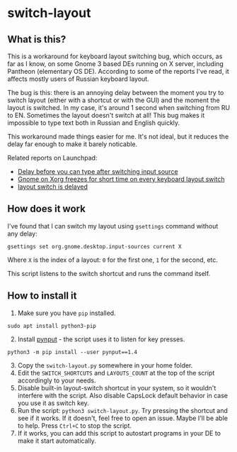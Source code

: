 # switch-layout

## What is this?

This is a workaround for keyboard layout switching bug, which occurs, as far as I know, on some Gnome 3 based DEs running on X server, including Pantheon (elementary OS DE). According to some of the reports I've read, it affects mostly users of Russian keyboard layout.

The bug is this: there is an annoying delay between the moment you try to switch layout (either with a shortcut or with the GUI) and the moment the layout is switched. In my case, it's around 1 second when switching from RU to EN. Sometimes the layout doesn't switch at all! This bug makes it impossible to type text both in Russian and English quickly.

This workaround made things easier for me. It's not ideal, but it reduces the delay far enough to make it barely noticable.

Related reports on Launchpad:

* [Delay before you can type after switching input source](https://bugs.launchpad.net/ubuntu/+source/gnome-control-center/+bug/1754702/)
* [Gnome on Xorg freezes for short time on every keyboard layout switch](https://bugs.launchpad.net/ubuntu/+source/ubiquity/+bug/1790335)
* [layout switch is delayed](https://bugs.launchpad.net/ubuntu/+source/console-setup/+bug/1370953)

## How does it work

I've found that I can switch my layout using `gsettings` command without any delay:

```
gsettings set org.gnome.desktop.input-sources current X
```

Where `X` is the index of a layout: `0` for the first one, `1` for the second, etc.

This script listens to the switch shortcut and runs the command itself.

## How to install it

1. Make sure you have `pip` installed.

  ```
  sudo apt install python3-pip
  ```

2. Install [pynput](https://pypi.org/project/pynput/) - the script uses it to listen for key presses.

  ```
  python3 -m pip install --user pynput==1.4
  ```

3. Copy the `switch-layout.py` somewhere in your home folder.
4. Edit the `SWITCH_SHORTCUTS` and `LAYOUTS_COUNT` at the top of the script accordingly to your needs.
5. Disable built-in layout-switch shortcut in your system, so it wouldn't interfere with the script. Also disable CapsLock default behavior in case you use it as switch key.
6. Run the script: `python3 switch-layout.py`. Try pressing the shortcut and see if it works.
  If it doesn't, feel free to open an issue. Maybe I'll be able to help.
  Press `Ctrl+C` to stop the script.
7. If it works, you can add this script to autostart programs in your DE to make it start automatically.
